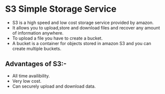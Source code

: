 # S3 Simple Storage Service
* S3 is a high speed and low cost storage service provided by amazon.
* It allows you to upload,store and download files and recover any amount of information anywhere.
* To upload a file you have to create a bucket.
* A bucket is a container for objects stored in amazon S3 and you can create multiple buckets.

## Advantages of S3:-
* All time availibility.
* Very low cost.
* Can securely upload and download data.
